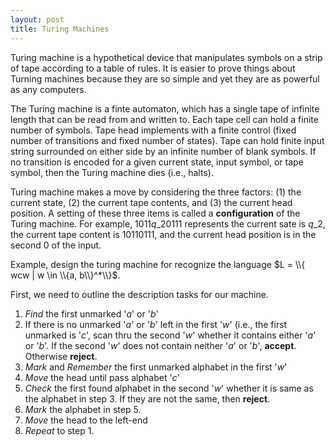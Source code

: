 ```yaml
---
layout: post
title: Turing Machines
---
```


Turing machine is a hypothetical device that manipulates symbols on a strip of tape according to a table of rules. It is easier to prove things about Turning machines because they are so simple and yet they are as powerful as any computers.  

The Turing machine is a finte automaton, which has a single tape of infinite length that can be read from and written to. Each tape cell can hold a finite number of symbols. Tape head implements with a finite control (fixed number of transitions and fixed number of states). Tape can hold finite input string surrounded on either side by an infinite number of blank symbols. If no transition is encoded for a given current state, input symbol, or tape symbol, then the Turing machine dies (i.e., halts).

Turing machine makes a move by considering the three factors: (1) the current state, (2) the current tape contents, and (3) the current head position. A setting of these three items is called a **configuration** of the Turing machine.  For  example, $1011 q\_2 0111$ represents the current sate is $q\_2$, the current tape content is $10110111$, and the current head position is in the second $0$ of the input.

Example, design the turing machine for recognize the language $L = \\{ wcw | w \in \\{a, b\\}^*\\}$.

First, we need to outline the description tasks for our machine.
 
 1. *Find* the first unmarked '$a$' or '$b$'
 2. If there is no unmarked '$a$' or '$b$' left in the first '$w$' (i.e., the  first unmarked is '$c$', scan thru the second '$w$' whether it contains either '$a$' or '$b$'. If the second '$w$' does not contain neither '$a$' or '$b$', **accept**. Otherwise **reject**.
 3. *Mark* and *Remember* the first unmarked alphabet in the first '$w$'
 4. *Move* the head until pass alphabet '$c$'
 5. *Check* the first found alphabet in the second '$w$' whether it is same as the alphabet in step 3. If they are not the same, then **reject**.
 6. *Mark* the alphabet in step 5.
 7. *Move* the head to the left-end
 8. *Repeat* to step 1.
